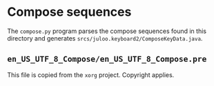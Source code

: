 # Compose sequences

The `compose.py` program parses the compose sequences found in this directory
and generates `srcs/juloo.keyboard2/ComposeKeyData.java`.

## `en_US_UTF_8_Compose/en_US_UTF_8_Compose.pre`

This file is copied from the `xorg` project. Copyright applies.
